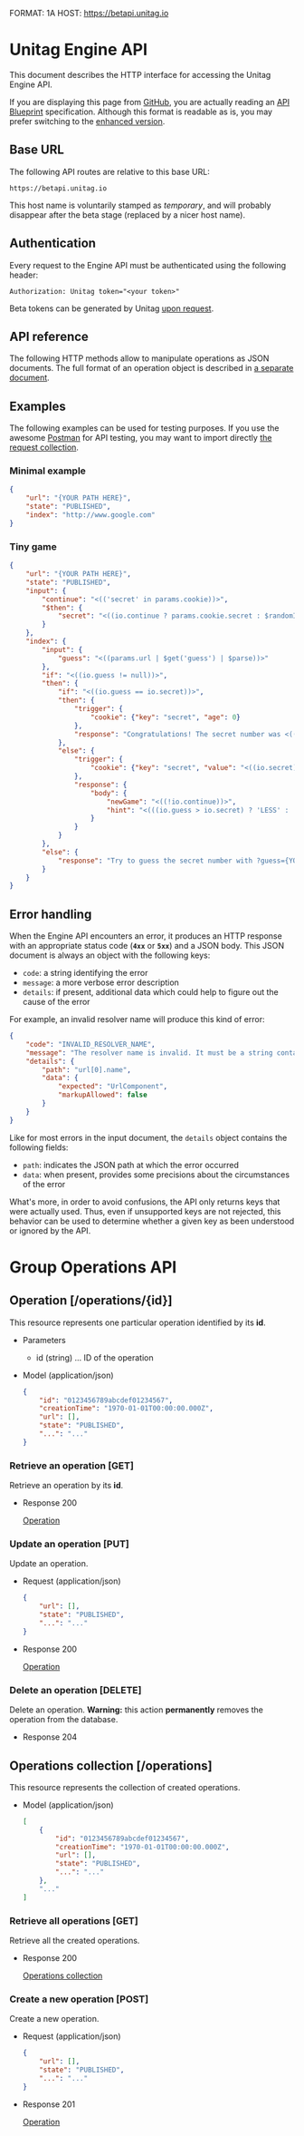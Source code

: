 FORMAT: 1A
HOST: https://betapi.unitag.io

# Unitag Engine API

This document describes the HTTP interface for accessing the Unitag Engine API.

If you are displaying this page from [GitHub](https://github.com/unitag/Engine-API/blob/master/API.md), you are actually reading an [API Blueprint](http://apiblueprint.org/) specification. Although this format is readable as is, you may prefer switching to the [enhanced version](http://unitag.github.io/Engine-API/api).

## Base URL

The following API routes are relative to this base URL:

```no-highlight
https://betapi.unitag.io
```

This host name is voluntarily stamped as _temporary_, and will probably disappear after the beta stage (replaced by a nicer host name).

## Authentication

Every request to the Engine API must be authenticated using the following header:

```http
Authorization: Unitag token="<your token>"
```

Beta tokens can be generated by Unitag [upon request](mailto:contact@unitag.io).

## API reference

The following HTTP methods allow to manipulate operations as JSON documents. The full format of an operation object is described in [a separate document](https://github.com/unitag/Engine-API/blob/master/Reference.md).

## Examples

The following examples can be used for testing purposes. If you use the awesome [Postman](https://chrome.google.com/webstore/detail/postman/fhbjgbiflinjbdggehcddcbncdddomop) for API testing, you may want to import directly [the request collection](http://unitag.github.io/Engine-API/unitag-engine-api.json.postman_collection).

### Minimal example

```json
{
    "url": "{YOUR PATH HERE}",
    "state": "PUBLISHED",
    "index": "http://www.google.com"
}
```

### Tiny game

```json
{
    "url": "{YOUR PATH HERE}",
    "state": "PUBLISHED",
    "input": {
        "continue": "<(('secret' in params.cookie))>",
        "$then": {
            "secret": "<((io.continue ? params.cookie.secret : $randomInt(0, 1000)))>"
        }
    },
    "index": {
        "input": {
            "guess": "<((params.url | $get('guess') | $parse))>"
        },
        "if": "<((io.guess != null))>",
        "then": {
            "if": "<((io.guess == io.secret))>",
            "then": {
                "trigger": {
                    "cookie": {"key": "secret", "age": 0}
                },
                "response": "Congratulations! The secret number was <((io.secret))>."
            },
            "else": {
                "trigger": {
                    "cookie": {"key": "secret", "value": "<((io.secret))>", "age": 300000}
                },
                "response": {
                    "body": {
                        "newGame": "<((!io.continue))>",
                        "hint": "<(((io.guess > io.secret) ? 'LESS' : 'MORE'))>"
                    }
                }
            }
        },
        "else": {
            "response": "Try to guess the secret number with ?guess={YOUR ATTEMPT}"
        }
    }
}
```

## Error handling

When the Engine API encounters an error, it produces an HTTP response with an appropriate status code (**`4xx`** or **`5xx`**) and a JSON body. This JSON document is always an object with the following keys:
+ `code`: a string identifying the error
+ `message`: a more verbose error description
+ `details`: if present, additional data which could help to figure out the cause of the error

For example, an invalid resolver name will produce this kind of error:

```json
{
    "code": "INVALID_RESOLVER_NAME",
    "message": "The resolver name is invalid. It must be a string containing alphanumeric characters, underscores, dashes, dots and/or tildes.",
    "details": {
        "path": "url[0].name",
        "data": {
            "expected": "UrlComponent",
            "markupAllowed": false
        }
    }
}
```

Like for most errors in the input document, the `details` object contains the following fields:
+ `path`: indicates the JSON path at which the error occurred
+ `data`: when present, provides some precisions about the circumstances of the error

What's more, in order to avoid confusions, the API only returns keys that were actually used. Thus, even if unsupported keys are not rejected, this behavior can be used to determine whether a given key as been understood or ignored by the API.

# Group Operations API

## Operation [/operations/{id}]
This resource represents one particular operation identified by its **id**.

[Operation]: #operation-operationsid

+ Parameters
    + id (string) ... ID of the operation

+ Model (application/json)

    ```json
    {
        "id": "0123456789abcdef01234567",
        "creationTime": "1970-01-01T00:00:00.000Z",
        "url": [],
        "state": "PUBLISHED",
        "...": "..."
    }
    ```

### Retrieve an operation [GET]
Retrieve an operation by its **id**.

+ Response 200

    [Operation][]

### Update an operation [PUT]
Update an operation.

+ Request (application/json)

    ```json
    {
        "url": [],
        "state": "PUBLISHED",
        "...": "..."
    }
    ```

+ Response 200

    [Operation][]

### Delete an operation [DELETE]
Delete an operation. **Warning:** this action **permanently** removes the operation from the database.

+ Response 204

## Operations collection [/operations]
This resource represents the collection of created operations.

[Operations collection]: #operations-collection-operations

+ Model (application/json)

    ```json
    [
        {
            "id": "0123456789abcdef01234567",
            "creationTime": "1970-01-01T00:00:00.000Z",
            "url": [],
            "state": "PUBLISHED",
            "...": "..."
        },
        "..."
    ]
    ```

### Retrieve all operations [GET]
Retrieve all the created operations.

+ Response 200

    [Operations collection][]

### Create a new operation [POST]
Create a new operation.

+ Request (application/json)

    ```json
    {
        "url": [],
        "state": "PUBLISHED",
        "...": "..."
    }
    ```

+ Response 201

    [Operation][]
